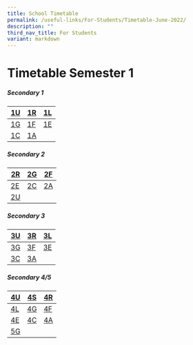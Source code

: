 ```yaml
---
title: School Timetable
permalink: /useful-links/For-Students/Timetable-June-2022/
description: ""
third_nav_title: For Students
variant: markdown
---
```

Timetable Semester 1
===================

##### **Secondary 1**


|[1U](/files/Timetable%202024/1U.pdf) | [1R](/files/Timetable%202024/1R.pdf) | [1L](/files/Timetable%202024/1L.pdf) |
| -------- | -------- | -------- |
| [1G](/files/Timetable%202024/1G.pdf)     | [1F](/files/Timetable%202024/1F.pdf)      | [1E](/files/Timetable%202024/1E.pdf)    |
| [1C](/files/Timetable%202024/1C.pdf)    | [1A](/files/Timetable%202024/1A.pdf)     |     |  |

##### **Secondary 2**

| [2R](/files/Timetable%202024/2R.pdf) | [2G](/files/Timetable%202024/2G.pdf) | [2F](/files/Timetable%202024/2F.pdf) |
| -------- | -------- | -------- |
| [2E](/files/Timetable%202024/2E.pdf)     | [2C](/files/Timetable%202024/2C.pdf)     | [2A](/files/Timetable%202024/2A.pdf)     |
| [2U](/files/Timetable%202024/2U.pdf)    |    |     |


##### **Secondary 3**



| [3U](/files/Timetable%202024/3U.pdf) |  [3R](/files/Timetable%202024/3R.pdf) | [3L](/files/Timetable%202024/3L.pdf) |
| -------- | -------- | -------- |
| [3G](/files/Timetable%202024/3G.pdf)     | [3F](/files/Timetable%202024/3F.pdf)    | [3E](/files/Timetable%202024/3E.pdf)      |
| [3C](/files/Timetable%202024/3C.pdf)     |  [3A](/files/Timetable%202024/3A.pdf)    |     |

##### **Secondary 4/5**

| [4U](/files/Timetable%202024/4U.pdf) | [4S](/files/Timetable%202024/4S.pdf) | [4R](/files/Timetable%202024/4R.pdf) |
| -------- | -------- | -------- |
| [4L](/files/Timetable%202024/4L.pdf)     | [4G](/files/Timetable%202024/4G.pdf)     | [4F](/files/Timetable%202024/4F.pdf)     |
| [4E](/files/Timetable%202024/4E.pdf)     | [4C](/files/Timetable%202024/4C.pdf)    | [4A](/files/Timetable%202024/4A.pdf)     |
| [5G](/files/Timetable%202024/5G.pdf)    |    |
